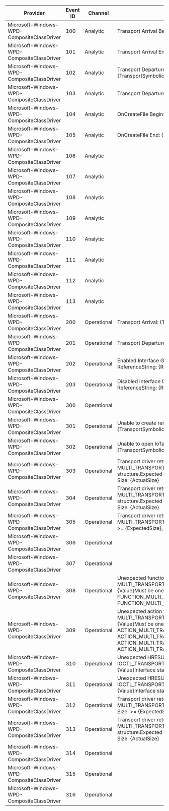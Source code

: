 Provider                                    |  Event ID  |  Channel      |  Message
--------------------------------------------|------------|---------------|------------------------------------------------------------------------------------------------------------------------------------------------------------------------------------------------------------------
Microsoft-Windows-WPD-CompositeClassDriver  |  100       |  Analytic     |  Transport Arrival Begin: {TransportSymbolicLink}
Microsoft-Windows-WPD-CompositeClassDriver  |  101       |  Analytic     |  Transport Arrival End: {TransportSymbolicLink}
Microsoft-Windows-WPD-CompositeClassDriver  |  102       |  Analytic     |  Transport Departure Begin: {TransportSymbolicLink}
Microsoft-Windows-WPD-CompositeClassDriver  |  103       |  Analytic     |  Transport Departure End: {TransportSymbolicLink}
Microsoft-Windows-WPD-CompositeClassDriver  |  104       |  Analytic     |  OnCreateFile Begin: {ReferenceString}
Microsoft-Windows-WPD-CompositeClassDriver  |  105       |  Analytic     |  OnCreateFile End: {ReferenceString}
Microsoft-Windows-WPD-CompositeClassDriver  |  106       |  Analytic     |
Microsoft-Windows-WPD-CompositeClassDriver  |  107       |  Analytic     |
Microsoft-Windows-WPD-CompositeClassDriver  |  108       |  Analytic     |
Microsoft-Windows-WPD-CompositeClassDriver  |  109       |  Analytic     |
Microsoft-Windows-WPD-CompositeClassDriver  |  110       |  Analytic     |
Microsoft-Windows-WPD-CompositeClassDriver  |  111       |  Analytic     |
Microsoft-Windows-WPD-CompositeClassDriver  |  112       |  Analytic     |
Microsoft-Windows-WPD-CompositeClassDriver  |  113       |  Analytic     |
Microsoft-Windows-WPD-CompositeClassDriver  |  200       |  Operational  |  Transport Arrival: {TransportSymbolicLink}
Microsoft-Windows-WPD-CompositeClassDriver  |  201       |  Operational  |  Transport Departure: {TransportSymbolicLink}
Microsoft-Windows-WPD-CompositeClassDriver  |  202       |  Operational  |  Enabled Interface GUID: {InterfaceGUID}, ReferenceString: {ReferenceString}
Microsoft-Windows-WPD-CompositeClassDriver  |  203       |  Operational  |  Disabled Interface GUID: {InterfaceGUID}, ReferenceString: {ReferenceString}
Microsoft-Windows-WPD-CompositeClassDriver  |  300       |  Operational  |
Microsoft-Windows-WPD-CompositeClassDriver  |  301       |  Operational  |  Unable to create remote interface for transport: {TransportSymbolicLink}
Microsoft-Windows-WPD-CompositeClassDriver  |  302       |  Operational  |  Unable to open IoTarget for transport: {TransportSymbolicLink}
Microsoft-Windows-WPD-CompositeClassDriver  |  303       |  Operational  |  Transport driver returned an incorrect MULTI_TRANSPORT_BANDWIDTH structure.Expected Size: {ExpectedSize}, Actual Size: {ActualSize}
Microsoft-Windows-WPD-CompositeClassDriver  |  304       |  Operational  |  Transport driver returned an incorrect MULTI_TRANSPORT_INTERFACE_STATE structure.Expected Size: >= {ExpectedSize}, Actual Size: {ActualSize}
Microsoft-Windows-WPD-CompositeClassDriver  |  305       |  Operational  |  Transport driver returned an incorrect MULTI_TRANSPORT_HDR structure.Expected Size: >= {ExpectedSize}, Actual Size: {ActualSize}
Microsoft-Windows-WPD-CompositeClassDriver  |  306       |  Operational  |
Microsoft-Windows-WPD-CompositeClassDriver  |  307       |  Operational  |
Microsoft-Windows-WPD-CompositeClassDriver  |  308       |  Operational  |  Unexpected function for MULTI_TRANSPORT_INTERFACE_STATE: {Value}Must be one of:  FUNCTION_MULTI_TRANSPORT_BANDWIDTH  FUNCTION_MULTI_TRANSPORT_INTERFACE_STATE
Microsoft-Windows-WPD-CompositeClassDriver  |  309       |  Operational  |  Unexpected action for MULTI_TRANSPORT_INTERFACE_STATE: {Value}Must be one of:  ACTION_MULTI_TRANSPORT_ENABLE  ACTION_MULTI_TRANSPORT_DISABLE  ACTION_MULTI_TRANSPORT_ENDOFSET  ACTION_MULTI_TRANSPORT_DISABLEALL
Microsoft-Windows-WPD-CompositeClassDriver  |  310       |  Operational  |  Unexpected HRESULT for IOCTL_TRANSPORT_REQUEST initiation: {Value}Interface state discovery has stopped.
Microsoft-Windows-WPD-CompositeClassDriver  |  311       |  Operational  |  Unexpected HRESULT for IOCTL_TRANSPORT_REQUEST completion: {Value}Interface state discovery has stopped.
Microsoft-Windows-WPD-CompositeClassDriver  |  312       |  Operational  |  Transport driver returned an incorrect MULTI_TRANSPORT_STATE structure.Expected Size: >= {ExpectedSize}, Actual Size: {ActualSize}
Microsoft-Windows-WPD-CompositeClassDriver  |  313       |  Operational  |  Transport driver returned an incorrect MULTI_TRANSPORT_FRIENDLYNAME structure.Expected Size: >= {ExpectedSize}, Actual Size: {ActualSize}
Microsoft-Windows-WPD-CompositeClassDriver  |  314       |  Operational  |
Microsoft-Windows-WPD-CompositeClassDriver  |  315       |  Operational  |
Microsoft-Windows-WPD-CompositeClassDriver  |  316       |  Operational  |